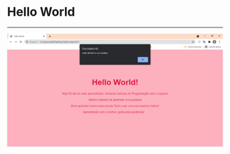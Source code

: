 <h1>Hello World</h1>
<hr/>

![img](https://github.com/Sealtiey/Meu-Hello-World/blob/main/hello_done.png?raw=true)
